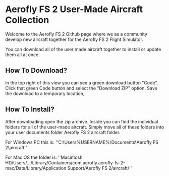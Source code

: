 # Aerofly FS 2 User-Made Aircraft Collection

Welcome to the Aerofly FS 2 Github page where we as a community develop new aircraft together for the Aerofly FS 2 Flight Simulator.

You can download all of the user made aircraft together to install or update them all at once.

## How To Download?

In the top right of this view you can see a green download button "Code".
Click that green Code button and select the "Download ZIP" option.
Save the download to a temporary location, 

## How To Install?
After downloading open the zip archive.
Inside you can find the individual folders for all of the user-made aircraft.
Simply move all of these folders into your user documents folder Aerofly FS 2 aircraft folder.

For Windows PC this is:
 ''C:\Users\%USERNAME%\Documents\Aerofly FS 2\aircraft\''

For Mac OS the folder is:
''Macintosh HD/Users/…/Library/Containers/com.aerofly.aerofly-fs-2-mac/Data/Library/Application Support/Aerofly FS 2/aircraft/''
